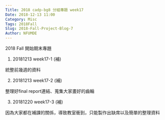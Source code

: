 ```yaml
---
Title: 2018 cadp-bg8 分組專題 week17
Date: 2018-12-13 11:00
Category: Misc
Tags: 2018Fall
Slug: 2018-Fall-Project-Blog-7
Author: NFUMDE
---
```


2018 Fall 開始期末專題

<!-- PELICAN_END_SUMMARY -->

1. 20181213 week17-1 (補)

統整前幾週的資料

2. 20181213 week17-2 (補)

整理好final report連結、蒐集大家畫好的齒輪

3. 20181220 week17-3 (補)

因為大家都在補課的關係，導致教室衝到，只能製作出缺席以及簡單的整理資料
